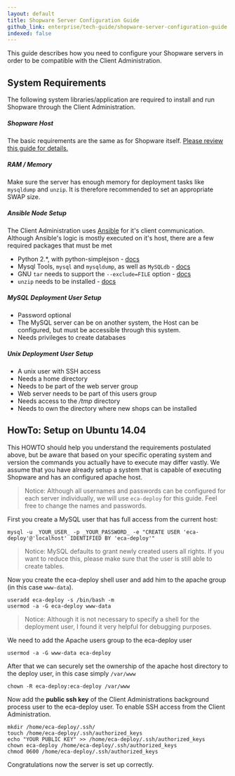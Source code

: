 ```yaml
---
layout: default
title: Shopware Server Configuration Guide
github_link: enterprise/tech-guide/shopware-server-configuration-guide.md
indexed: false
---
```


This guide describes how you need to configure your Shopware servers in order to be compatible with the Client Administration.
<div class="toc-list"></div>

## System Requirements

The following system libraries/application are required to install and run Shopware through the Client Administration.

##### Shopware Host

The basic requirements are the same as for Shopware itself. [Please review this guide for details.](https://developers.shopware.com/sysadmins-guide/system-requirements)

##### RAM / Memory

Make sure the server has enough memory for deployment tasks like `mysqldump` and `unzip`. It is therefore recommended to set an appropriate SWAP size.

##### Ansible Node Setup

The Client Administration uses [Ansible](http://www.ansible.org) for it's client communication. Although Ansible's logic is mostly executed on it's host, there are a few required packages that must be met

* Python 2.*, with python-simplejson - [docs](http://docs.ansible.com/ansible/intro_installation.html#managed-node-requirements)
* Mysql Tools, `mysql` and `mysqldump`, as well as `MySQLdb` - [docs](http://docs.ansible.com/ansible/mysql_db_module.html#requirements-on-host-that-executes-module)
* GNU `tar` needs to support the `--exclude=FILE` option - [docs](https://www.gnu.org/software/tar/)
* `unzip` needs to be installed - [docs](http://linux.about.com/od/commands/l/blcmdl1_unzip.htm)

##### MySQL Deployment User Setup

* Password optional
* The MySQL server can be on another system, the Host can be configured, but must be accessible through this system.
* Needs privileges to create databases

##### Unix Deployment User Setup

* A unix user with SSH access
* Needs a home directory
* Needs to be part of the web server group
* Web server needs to be part of this users group
* Needs access to the */tmp* directory
* Needs to own the directory where new shops can be installed

## HowTo: Setup on Ubuntu 14.04

This HOWTO should help you understand the requirements postulated above, but be aware that based on your specific
operating system and version the commands you actually have to execute may differ vastly. We assume that you
have already setup a system that is capable of executing Shopware and has an configured apache host.

> Notice: Although all usernames and passwords can be configured for each server individually, we will use `eca-deploy` for this guide. Feel free to change the names and passwords.

First you create a MySQL user that has full access from the current host:

````shell
mysql -u _YOUR_USER_ -p _YOUR_PASSWORD_ -e "CREATE USER 'eca-deploy'@'localhost' IDENTIFIED BY 'eca-deploy'"
````
> Notice: MySQL defaults to grant newly created users all rights. If you want to reduce this, please make sure that the user is still able to create tables.


Now you create the eca-deploy shell user and add him to the apache group (in this case `www-data`).

````shell
useradd eca-deploy -s /bin/bash -m
usermod -a -G eca-deploy www-data
````
> Notice: Although it is not necessary to specify a shell for the deployment user, I found it very helpful for debugging purposes.

We need to add the Apache users group to the eca-deploy user

````shell
usermod -a -G www-data eca-deploy
````

After that we can securely set the ownership of the apache host directory to the deploy user, in this case simply `/var/www`

````shell
chown -R eca-deploy:eca-deploy /var/www
````

Now add the **public ssh key** of the Client Administrations background process user to the eca-deploy user. To enable SSH access from the Client Administration.

````shell
mkdir /home/eca-deploy/.ssh/
touch /home/eca-deploy/.ssh/authorized_keys
echo "YOUR PUBLIC KEY" >> /home/eca-deploy/.ssh/authorized_keys
chown eca-deploy /home/eca-deploy/.ssh/authorized_keys
chmod 0600 /home/eca-deploy/.ssh/authorized_keys

````
Congratulations now the server is set up correctly.
